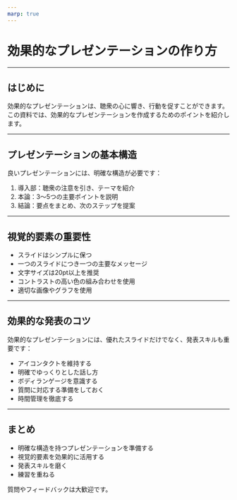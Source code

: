 ```yaml
---
marp: true
---
```


# 効果的なプレゼンテーションの作り方

---

## はじめに

効果的なプレゼンテーションは、聴衆の心に響き、行動を促すことができます。この資料では、効果的なプレゼンテーションを作成するためのポイントを紹介します。

---

## プレゼンテーションの基本構造

良いプレゼンテーションには、明確な構造が必要です：

1. 導入部：聴衆の注意を引き、テーマを紹介
2. 本論：3〜5つの主要ポイントを説明
3. 結論：要点をまとめ、次のステップを提案

---

## 視覚的要素の重要性

- スライドはシンプルに保つ
- 一つのスライドにつき一つの主要なメッセージ
- 文字サイズは20pt以上を推奨
- コントラストの高い色の組み合わせを使用
- 適切な画像やグラフを使用

---

## 効果的な発表のコツ

効果的なプレゼンテーションには、優れたスライドだけでなく、発表スキルも重要です：

- アイコンタクトを維持する
- 明確でゆっくりとした話し方
- ボディランゲージを意識する
- 質問に対応する準備をしておく
- 時間管理を徹底する

---

## まとめ

- 明確な構造を持つプレゼンテーションを準備する
- 視覚的要素を効果的に活用する
- 発表スキルを磨く
- 練習を重ねる

質問やフィードバックは大歓迎です。